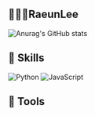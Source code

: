 ## 👩🏻‍💻RaeunLee

![Anurag's GitHub stats](https://github-readme-stats.vercel.app/api?username=raeunlee&show_icons=true&theme=radical)

## 🤖 Skills
<img alt="Python" src ="https://img.shields.io/badge/Python-3776AB.svg?&style=for-the-badge&logo=Python&logoColor=white"/> <img alt="JavaScript" src ="https://img.shields.io/badge/JavaScript-F7DF1E.svg?&style=for-the-badge&logo=JavaScript&logoColor=white"/>

## 🦾 Tools
